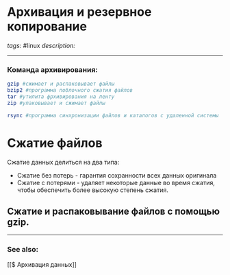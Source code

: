 # Архивация и резервное копирование
*tags:* #linux
*description:*

---
### Команда архивирования:
```bash
gzip #сжимает и распаковывает файлы
bzip2 #программа поблочного сжатия файлов
tar #утилита фрхивирования на ленту
zip #упаковывает и сжимает файлы

rsync #программа синхронизации файлов и каталогов с удаленной системы
```

# Сжатие файлов
Сжатие данных делиться на два типа:
- Сжатие без потерь - гарантия сохранности всех данных оригинала
- Сжатие с потерями - удаляет некоторые данные во время сжатия, чтобы обеспечить более высокую степень сжатия.

## Сжатие и распаковывание файлов с помощью gzip.



---
### See also:
[[$ Архивация данных]]